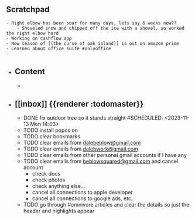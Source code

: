 ## Scratchpad
	- Right elbow has been soar for many days, lets say 6 weeks now??
		- Shoveled snow and chipped off the ice with a shovel, so worked the right elbow hard
	- Working on cashflow app
	- New season of [[the curse of oak island]] is out on amazon prime
	- Learned about office suite #onlyoffice
	-
- ## Content
	-
- ## [[inbox]] {{renderer :todomaster}}
	- DONE fix outdoor tree so it stands straight
	  #SCHEDULED: <2023-11-13 Mon 14:03>
	- TODO install popos on
	- TODO clear bookmarks
	- TODO clear emails from dalebeblow@gmail.com
	- TODO clear emails from dalebwork@gmail.com
	- TODO clear emails from other personal gmail accounts if I have any
	- TODO clear emails from beblowsquared@gmail.com and cancel account
		- check docs
		- check photos
		- check anything else...
		- cancel all connections to apple developer
		- cancel all connections to google ads, etc.
	- TODO go through #omnivore articles and clear the details so just the header and highlights appear